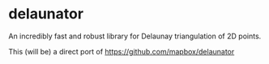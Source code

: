 # delaunator

An incredibly fast and robust library for Delaunay triangulation of 2D points.

This (will be) a direct port of https://github.com/mapbox/delaunator

